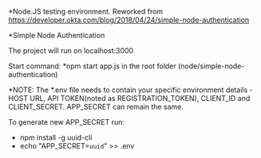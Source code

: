
*Node.JS testing environment. Reworked from https://developer.okta.com/blog/2018/04/24/simple-node-authentication

*Simple Node Authentication

The project will run on localhost:3000

Start command: 
*npm start app.js in the root folder (node/simple-node-authentication)

*NOTE: 
The *.env file needs to contain your specific environment details - HOST URL, API TOKEN(noted as REGISTRATION_TOKEN), CLIENT_ID and CLIENT_SECRET. APP_SECRET can remain the same. 

To generate new APP_SECRET run:
- npm install -g uuid-cli
- echo "APP_SECRET=`uuid`" >> .env